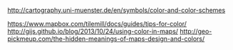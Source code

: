 http://cartography.uni-muenster.de/en/symbols/color-and-color-schemes

https://www.mapbox.com/tilemill/docs/guides/tips-for-color/
http://gijs.github.io/blog/2013/10/24/using-color-in-maps/
http://geo-pickmeup.com/the-hidden-meanings-of-maps-design-and-colors/

